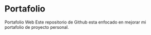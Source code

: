 # Portafolio
Portafolio Web
Este repositorio de Github esta enfocado en mejorar mi portafolio de proyecto personal.
